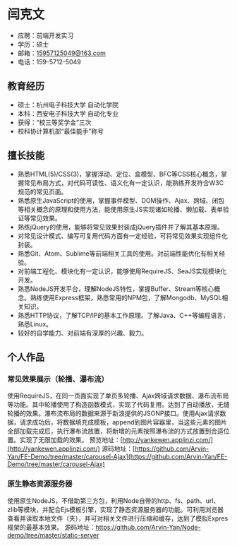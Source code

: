 # 闫克文
- 应聘：前端开发实习
- 学历：硕士
- 邮箱：15957125049@163.com
- 电话：159-5712-5049





## 教育经历
- 硕士：杭州电子科技大学 自动化学院    
- 本科：西安电子科技大学 自动化专业
- 获得：“校三等奖学金”三次 
- 校科协计算机部“最佳能手”称号





## 擅长技能
- 熟悉HTML(5)/CSS(3)，掌握浮动、定位、盒模型、BFC等CSS核心概念，掌握常见布局方式，对代码可读性、语义化有一定认识，能熟练开发符合W3C规范的常见页面。
- 熟悉原生JavaScript的使用，掌握事件模型、DOM操作、Ajax、跨域、闭包等相关概念的原理和使用方法，能使用原生JS实现诸如轮播、懒加载、表单验证等常见效果。
- 熟练jQuery的使用，能够将常见效果封装成jQuery插件并了解其基本原理。
- 对常见设计模式、编写可复用代码方面有一定经验，可将常见效果实现组件化封装。
- 熟悉Git、Atom、Sublime等前端相关工具的使用。对前端性能优化有相关经验。
- 对前端工程化、模块化有一定认识，能够使用RequireJS、SeaJS实现模块化开发。
- 熟悉NodeJS开发平台，理解NodeJS特性，掌握Buffer、Stream等核心概念。熟练使用Express框架，熟悉常用的NPM包，了解Mongodb、MySQL相关知识。
- 熟悉HTTP协议，了解TCP/IP的基本工作原理。了解Java、C++等编程语言，熟悉Linux。
- 较好的自学能力、对前端有深厚的兴趣、毅力。

## 个人作品
### 常见效果展示（轮播、瀑布流）
使用RequireJS，在同一页面实现了单页多轮播、Ajax跨域请求数据、瀑布流布局等功能。其中轮播使用了构造函数模式，实现了代码复用。达到了自动播放，无缝轮播的效果。瀑布流布局的数据来源于新浪提供的JSONP接口。使用Ajax请求数据，请求成功后，将数据填充成模板，append到图片容器里，当这些元素的图片全部加载完成后，执行瀑布流放置，将新增的元素按照瀑布流的方式放置到合适位置。实现了无限加载的效果。
预览地址：[http://yankewen.applinzi.com/](http://yankewen.applinzi.com/)
源码地址：[https://github.com/Arvin-Yan/FE-Demo/tree/master/carousel-Ajax](https://github.com/Arvin-Yan/FE-Demo/tree/master/carousel-Ajax)
### 原生静态资源服务器
使用原生NodeJS，不借助第三方包，利用Node自带的http、fs、path、url、zlib等模块，并配合Ejs模板引擎，实现了静态资源服务器的功能。可利用浏览器查看并读取本地文件（夹），并可对相关文件进行压缩和缓存，达到了模拟Expres框架的最基本效果。 
源码地址：https://github.com/Arvin-Yan/Node-demo/tree/master/static-server


